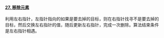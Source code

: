 #### [27. 移除元素](https://leetcode-cn.com/problems/remove-element/)

利用左右指针，左指针指向的如果是要去掉的目标，则在右指针找寻不是要去掉的目标，然后交换左右指针的值，随后更新左右指针，完成一次删除。算法结束条件是左右指针相遇。

